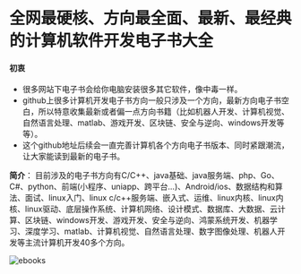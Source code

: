 # 全网最硬核、方向最全面、最新、最经典的计算机软件开发电子书大全
#### 初衷
* 很多网站下电子书会给你电脑安装很多其它软件，像中毒一样。
* github上很多计算机开发电子书方向一般只涉及一个方向，最新方向电子书空白，所以特意收集最新或者偏一点方向书籍（比如机器人开发、计算机视觉、自然语言处理、matlab、游戏开发、区块链、安全与逆向、windows开发等等）。
* 这个github地址后续会一直完善计算机各个方向电子书版本、同时紧跟潮流，让大家能读到最新的电子书。

**简介**： 
目前涉及的电子书方向有C/C++、java基础、java服务端、php、Go、C#、python、前端(小程序、uniapp、跨平台...)、Android/ios、数据结构和算法、面试、linux入门、linux c/c++服务端、嵌入式、运维、linux内核、linux内核、linux驱动、底层操作系统、计算机网络、设计模式、数据库、大数据、云计算、区块链、windows开发、游戏开发、安全与逆向、鸿蒙系统开发、机器学习、深度学习、matlab、计算机视觉、自然语言处理、数字图像处理、机器人开发等主流计算机开发40多个方向。


![ebooks](https://user-images.githubusercontent.com/14906970/143410747-c7663cba-4441-4561-bfe5-d57322aa2ebe.png)
